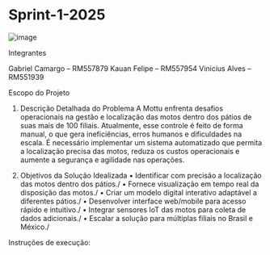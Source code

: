 # Sprint-1-2025

![image](https://github.com/user-attachments/assets/6335eded-1ce5-41f1-8fbd-7921804f3f67)

Integrantes

Gabriel Camargo – RM557879
Kauan Felipe – RM557954
Vinicius Alves – RM551939

Escopo do Projeto

1. Descrição Detalhada do Problema 
A Mottu enfrenta desafios operacionais na gestão e localização das motos dentro dos pátios de suas mais de 100 filiais. Atualmente, esse controle é feito de forma manual, o que gera ineficiências, erros humanos e dificuldades na escala. É necessário implementar um sistema automatizado que permita a localização precisa das motos, reduza os custos operacionais e aumente a segurança e agilidade nas operações.

2. Objetivos da Solução Idealizada 
•	Identificar com precisão a localização das motos dentro dos pátios./
•	Fornece visualização em tempo real da disposição das motos./
•	Criar um modelo digital interativo adaptável a diferentes pátios./
•	Desenvolver interface web/mobile para acesso rápido e intuitivo./
•	Integrar sensores IoT das motos para coleta de dados adicionais./
•	Escalar a solução para múltiplas filiais no Brasil e México./

Instruções de execução:
